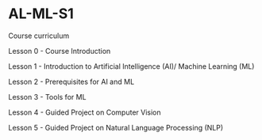 # AL-ML-S1

Course curriculum

Lesson 0 - Course Introduction

Lesson 1 - Introduction to Artificial Intelligence (AI)/ Machine Learning (ML)

Lesson 2 - Prerequisites for AI and ML

Lesson 3 - Tools for ML

Lesson 4 - Guided Project on Computer Vision

Lesson 5 - Guided Project on Natural Language Processing (NLP)

